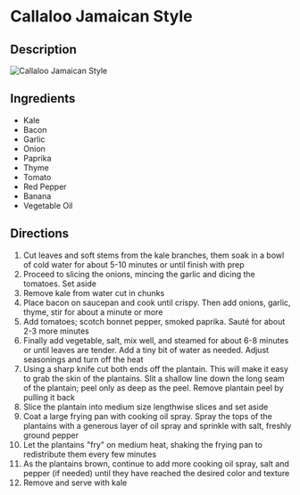 # Callaloo Jamaican Style

## Description
![Callaloo Jamaican Style](https://www.themealdb.com/images/media/meals/ussyxw1515364536.jpg "Callaloo Jamaican Style")

## Ingredients
- Kale
- Bacon
- Garlic
- Onion
- Paprika
- Thyme
- Tomato
- Red Pepper
- Banana
- Vegetable Oil

## Directions
1. Cut leaves and soft stems from the kale branches, them soak in a bowl of cold water for about 5-10 minutes or until finish with prep
2. Proceed to slicing the onions, mincing the garlic and dicing the tomatoes. Set aside
3. Remove kale from water cut in chunks
4. Place bacon on saucepan and cook until crispy. Then add onions, garlic, thyme, stir for about a minute or more
5. Add tomatoes; scotch bonnet pepper, smoked paprika. Sauté for about 2-3 more minutes
6. Finally add vegetable, salt, mix well, and steamed for about 6-8 minutes or until leaves are tender. Add a tiny bit of water as needed. Adjust seasonings and turn off the heat
7. Using a sharp knife cut both ends off the plantain. This will make it easy to grab the skin of the plantains. Slit a shallow line down the long seam of the plantain; peel only as deep as the peel. Remove plantain peel by pulling it back
8. Slice the plantain into medium size lengthwise slices and set aside
9. Coat a large frying pan with cooking oil spray. Spray the tops of the plantains with a generous layer of oil spray and sprinkle with salt, freshly ground pepper
10. Let the plantains "fry" on medium heat, shaking the frying pan to redistribute them every few minutes
11. As the plantains brown, continue to add more cooking oil spray, salt and pepper (if needed) until they have reached the desired color and texture
12. Remove and serve with kale
